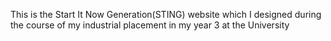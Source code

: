 This is the Start It Now Generation(STING) website which I designed during the course of my industrial placement in my year 3 at the University
